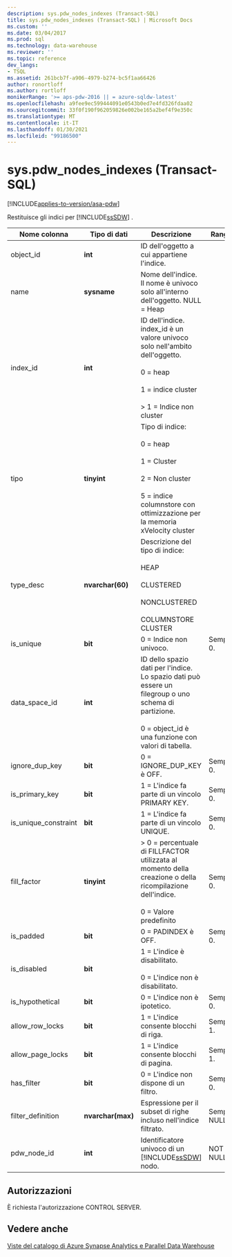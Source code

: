 ```yaml
---
description: sys.pdw_nodes_indexes (Transact-SQL)
title: sys.pdw_nodes_indexes (Transact-SQL) | Microsoft Docs
ms.custom: ''
ms.date: 03/04/2017
ms.prod: sql
ms.technology: data-warehouse
ms.reviewer: ''
ms.topic: reference
dev_langs:
- TSQL
ms.assetid: 261bcb7f-a906-4979-b274-bc5f1aa66426
author: ronortloff
ms.author: rortloff
monikerRange: '>= aps-pdw-2016 || = azure-sqldw-latest'
ms.openlocfilehash: a9fee9ec599444091e0543b0ed7e4fd326fdaa02
ms.sourcegitcommit: 33f0f190f962059826e002be165a2bef4f9e350c
ms.translationtype: MT
ms.contentlocale: it-IT
ms.lasthandoff: 01/30/2021
ms.locfileid: "99186500"
---
```

# <a name="syspdw_nodes_indexes-transact-sql"></a>sys.pdw_nodes_indexes (Transact-SQL)
[!INCLUDE[applies-to-version/asa-pdw](../../includes/applies-to-version/asa-pdw.md)]

  Restituisce gli indici per [!INCLUDE[ssSDW](../../includes/sssdw-md.md)] .  
  
|Nome colonna|Tipo di dati|Descrizione|Range|  
|-----------------|---------------|-----------------|-----------|  
|object_id|**int**|ID dell'oggetto a cui appartiene l'indice.||  
|name|**sysname**|Nome dell'indice. Il nome è univoco solo all'interno dell'oggetto. NULL = Heap||  
|index_id|**int**|ID dell'indice. index_id è un valore univoco solo nell'ambito dell'oggetto.<br /><br /> 0 = heap<br /><br /> 1 = indice cluster<br /><br /> > 1 = Indice non cluster||  
|tipo|**tinyint**|Tipo di indice:<br /><br /> 0 = heap<br /><br /> 1 = Cluster<br /><br /> 2 = Non cluster<br /><br /> 5 = indice columnstore con ottimizzazione per la memoria xVelocity cluster|  
|type_desc|**nvarchar(60)**|Descrizione del tipo di indice:<br /><br /> HEAP<br /><br /> CLUSTERED<br /><br /> NONCLUSTERED<br /><br /> COLUMNSTORE CLUSTER||  
|is_unique|**bit**|0 = Indice non univoco.|Sempre 0.|  
|data_space_id|**int**|ID dello spazio dati per l'indice. Lo spazio dati può essere un filegroup o uno schema di partizione.<br /><br /> 0 = object_id è una funzione con valori di tabella.||  
|ignore_dup_key|**bit**|0 = IGNORE_DUP_KEY è OFF.|Sempre 0.|  
|is_primary_key|**bit**|1 = L'indice fa parte di un vincolo PRIMARY KEY.|Sempre 0.|  
|is_unique_constraint|**bit**|1 = L'indice fa parte di un vincolo UNIQUE.|Sempre 0.|  
|fill_factor|**tinyint**|> 0 = percentuale di FILLFACTOR utilizzata al momento della creazione o della ricompilazione dell'indice.<br /><br /> 0 = Valore predefinito|Sempre 0.|  
|is_padded|**bit**|0 = PADINDEX è OFF.|Sempre 0.|  
|is_disabled|**bit**|1 = L'indice è disabilitato.<br /><br /> 0 = L'indice non è disabilitato.||  
|is_hypothetical|**bit**|0 = L'indice non è ipotetico.|Sempre 0.|  
|allow_row_locks|**bit**|1 = L'indice consente blocchi di riga.|Sempre 1.|  
|allow_page_locks|**bit**|1 = L'indice consente blocchi di pagina.|Sempre 1.|  
|has_filter|**bit**|0 = L'indice non dispone di un filtro.|Sempre 0.|  
|filter_definition|**nvarchar(max)**|Espressione per il subset di righe incluso nell'indice filtrato.|Sempre NULL.|  
|pdw_node_id|**int**|Identificatore univoco di un [!INCLUDE[ssSDW](../../includes/sssdw-md.md)] nodo.|NOT NULL|  
  
## <a name="permissions"></a>Autorizzazioni  
 È richiesta l'autorizzazione CONTROL SERVER.  
  
## <a name="see-also"></a>Vedere anche  
 [Viste del catalogo di Azure Synapse Analytics e Parallel Data Warehouse](../../relational-databases/system-catalog-views/sql-data-warehouse-and-parallel-data-warehouse-catalog-views.md)  
  
  
